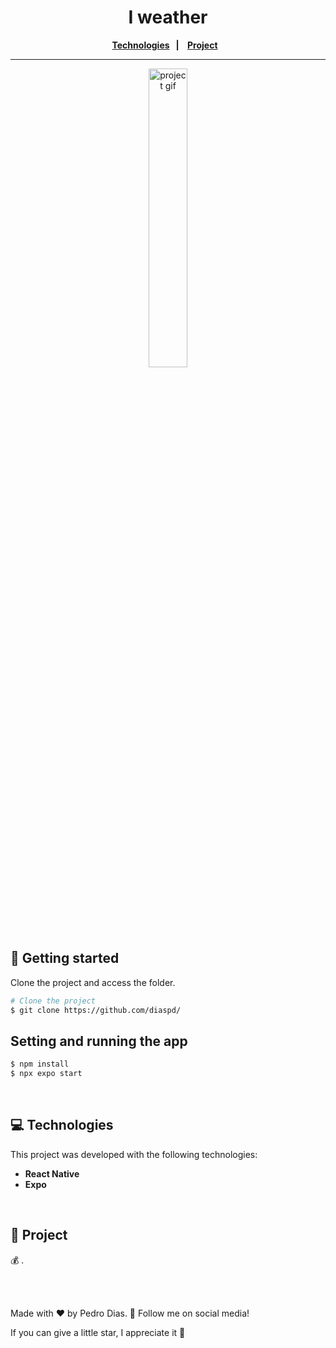 <h1 align="center">
  I weather 
</h1> 

<div align="center">
  <b>
    <a href="#-Technologies"><b>Technologies</b></a>&nbsp;&nbsp;&nbsp;|&nbsp;&nbsp;&nbsp;
    <a href="#-Project"><b>Project</b></a>&nbsp;&nbsp;&nbsp;
  </b>  
</div>

---

<div align="center">
   <img alt="project gif" title="project gif" src="./src/assets/" width="35%" />
</div> 

</br>

## 🚀 Getting started

Clone the project and access the folder.

```bash
# Clone the project
$ git clone https://github.com/diaspd/
```

## Setting and running the app

```bash
$ npm install
$ npx expo start 
```

</br>

## 💻 Technologies

This project was developed with the following technologies:
<b>
- React Native
- Expo
</b>

</br>

## 📄 Project
💰 .

<br></br>


Made with ♥ by Pedro Dias. 👋 Follow me on social media! </br>

If you can give a little star, I appreciate it 🤩